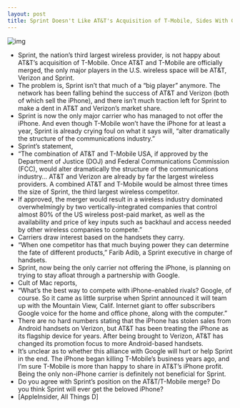 ```yaml
---
layout: post
title: Sprint Doesn't Like AT&T's Acquisition of T-Mobile, Sides With Google
---
```

![img](http://media.idownloadblog.com/wp-content/uploads/2011/03/Sprint-Google.png)
* Sprint, the nation’s third largest wireless provider, is not happy about AT&T’s acquisition of T-Mobile. Once AT&T and T-Mobile are officially merged, the only major players in the U.S. wireless space will be AT&T, Verizon and Sprint.
* The problem is, Sprint isn’t that much of a “big player” anymore. The network has been falling behind the success of AT&T and Verizon (both of which sell the iPhone), and there isn’t much traction left for Sprint to make a dent in AT&T and Verizon’s market share.
* Sprint is now the only major carrier who has managed to not offer the iPhone. And even though T-Mobile won’t have the iPhone for at least a year, Sprint is already crying foul on what it says will, “alter dramatically the structure of the communications industry.”
* Sprint’s statement,
* “The combination of AT&T and T-Mobile USA, if approved by the Department of Justice (DOJ) and Federal Communications Commission (FCC), would alter dramatically the structure of the communications industry… AT&T and Verizon are already by far the largest wireless providers. A combined AT&T and T-Mobile would be almost three times the size of Sprint, the third largest wireless competitor.
* If approved, the merger would result in a wireless industry dominated overwhelmingly by two vertically-integrated companies that control almost 80% of the US wireless post-paid market, as well as the availability and price of key inputs such as backhaul and access needed by other wireless companies to compete.”
* Carriers draw interest based on the handsets they carry.
* “When one competitor has that much buying power they can determine the fate of different products,” Farib Adib, a Sprint executive in charge of handsets.
* Sprint, now being the only carrier not offering the iPhone, is planning on trying to stay afloat through a partnership with Google.
* Cult of Mac reports,
* “What’s the best way to compete with iPhone-enabled rivals? Google, of course. So it came as little surprise when Sprint announced it will team up with the Mountain View, Calif. Internet giant to offer subscribers Google voice for the home and office phone, along with the computer.”
* There are no hard numbers stating that the iPhone has stolen sales from Android handsets on Verizon, but AT&T has been treating the iPhone as its flagship device for years. After being brought to Verizon, AT&T has changed its promotion focus to more Android-based handsets.
* It’s unclear as to whether this alliance with Google will hurt or help Sprint in the end. The iPhone began killing T-Mobile’s business years ago, and I’m sure T-Mobile is more than happy to share in AT&T’s iPhone profit. Being the only non-iPhone carrier is definitely not beneficial for Sprint.
* Do you agree with Sprint’s position on the AT&T/T-Mobile merge? Do you think Sprint will ever get the beloved iPhone?
* [AppleInsider, All Things D]

